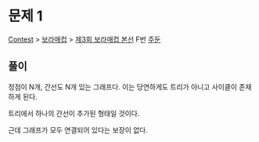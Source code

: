 # 문제 1
[Contest](https://www.acmicpc.net/category/45) > [보라매컵](https://www.acmicpc.net/category/771) > [제3회 보라매컵 본선](https://www.acmicpc.net/category/detail/4148) F번
[주둔](https://www.acmicpc.net/problem/31414)
## 풀이
정점이 N개, 간선도 N개 있는 그래프다. 
이는 당연하게도 트리가 아니고 사이클이 존재하게 된다. 

트리에서 하나의 간선이 추가된 형태일 것이다. 

근데 그래프가 모두 연결되어 있다는 보장이 없다. 
